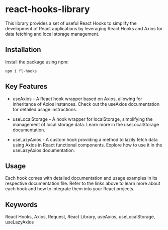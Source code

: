 <!-- keywords: React Hooks, Axios, Request -->
# react-hooks-library
This library provides a set of useful React Hooks to simplify the development of React applications by leveraging React Hooks and Axios for data fetching and local storage management.

## Installation
Install the package using npm:
```
npm i fl-hooks
```
 ## Key Features
- useAxios - A React hook wrapper based on Axios, allowing for inheritance of Axios instances. Check out the useAxios documentation for detailed usage instructions.

- useLocalStorage - A hook wrapper for localStorage, simplifying the management of local storage data. Learn more in the useLocalStorage documentation.

- useLazyAxios - A custom hook providing a method to lazily fetch data using Axios in React functional components. Explore how to use it in the useLazyAxios documentation.

## Usage
Each hook comes with detailed documentation and usage examples in its respective documentation file. Refer to the links above to learn more about each hook and how to integrate them into your React projects.

## Keywords
React Hooks, Axios, Request, React Library, useAxios, useLocalStorage, useLazyAxios
